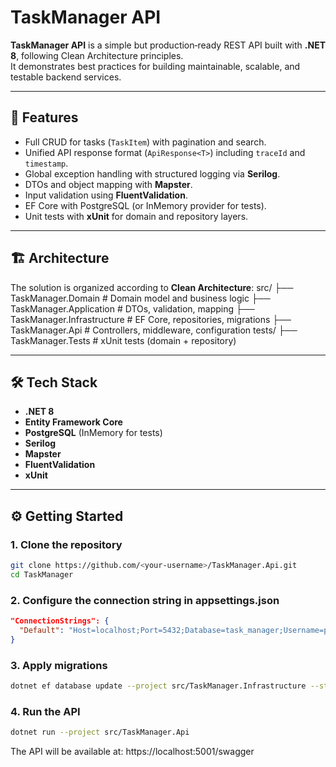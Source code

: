 # TaskManager API

**TaskManager API** is a simple but production‑ready REST API built with **.NET 8**, following Clean Architecture principles.  
It demonstrates best practices for building maintainable, scalable, and testable backend services.

---

## 🚀 Features
- Full CRUD for tasks (`TaskItem`) with pagination and search.
- Unified API response format (`ApiResponse<T>`) including `traceId` and `timestamp`.
- Global exception handling with structured logging via **Serilog**.
- DTOs and object mapping with **Mapster**.
- Input validation using **FluentValidation**.
- EF Core with PostgreSQL (or InMemory provider for tests).
- Unit tests with **xUnit** for domain and repository layers.

---

## 🏗 Architecture
The solution is organized according to **Clean Architecture**:
src/ 
├── TaskManager.Domain # Domain model and business logic 
├── TaskManager.Application # DTOs, validation, mapping 
├── TaskManager.Infrastructure # EF Core, repositories, migrations 
├── TaskManager.Api # Controllers, middleware, configuration tests/ 
├── TaskManager.Tests # xUnit tests (domain + repository)

---

## 🛠 Tech Stack
- **.NET 8**
- **Entity Framework Core**
- **PostgreSQL** (InMemory for tests)
- **Serilog**
- **Mapster**
- **FluentValidation**
- **xUnit**

---

## ⚙️ Getting Started

### 1. Clone the repository
```bash
git clone https://github.com/<your-username>/TaskManager.Api.git
cd TaskManager
```

### 2. Configure the connection string in appsettings.json
```json
"ConnectionStrings": {
  "Default": "Host=localhost;Port=5432;Database=task_manager;Username=postgres;Password=postgres"
}
```

### 3. Apply migrations
```bash
dotnet ef database update --project src/TaskManager.Infrastructure --startup-project src/TaskManager.Api
```

### 4. Run the API
```bash
dotnet run --project src/TaskManager.Api
```
The API will be available at: https://localhost:5001/swagger
